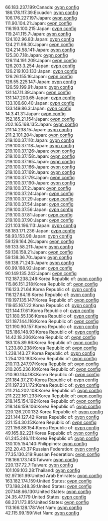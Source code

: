 66.183.237.199:Canada: [ovpn config](vpn/66_183_237_199.ovpn)  
186.178.117.39:Ecuador: [ovpn config](vpn/186_178_117_39.ovpn)  
106.176.227.197:Japan: [ovpn config](vpn/106_176_227_197.ovpn)  
111.90.104.21:Japan: [ovpn config](vpn/111_90_104_21.ovpn)  
116.193.100.215:Japan: [ovpn config](vpn/116_193_100_215.ovpn)  
119.241.115.7:Japan: [ovpn config](vpn/119_241_115_7.ovpn)  
124.102.96.83:Japan: [ovpn config](vpn/124_102_96_83.ovpn)  
124.211.98.30:Japan: [ovpn config](vpn/124_211_98_30.ovpn)  
124.214.58.141:Japan: [ovpn config](vpn/124_214_58_141.ovpn)  
125.30.7.18:Japan: [ovpn config](vpn/125_30_7_18.ovpn)  
126.114.191.209:Japan: [ovpn config](vpn/126_114_191_209.ovpn)  
126.203.3.254:Japan: [ovpn config](vpn/126_203_3_254.ovpn)  
126.219.103.133:Japan: [ovpn config](vpn/126_219_103_133.ovpn)  
126.26.155.16:Japan: [ovpn config](vpn/126_26_155_16.ovpn)  
126.55.225.147:Japan: [ovpn config](vpn/126_55_225_147.ovpn)  
126.59.199.91:Japan: [ovpn config](vpn/126_59_199_91.ovpn)  
131.147.11.39:Japan: [ovpn config](vpn/131_147_11_39.ovpn)  
131.147.203.65:Japan: [ovpn config](vpn/131_147_203_65.ovpn)  
133.106.60.40:Japan: [ovpn config](vpn/133_106_60_40.ovpn)  
133.149.86.3:Japan: [ovpn config](vpn/133_149_86_3.ovpn)  
14.3.41.31:Japan: [ovpn config](vpn/14_3_41_31.ovpn)  
152.165.21.154:Japan: [ovpn config](vpn/152_165_21_154.ovpn)  
202.165.168.135:Japan: [ovpn config](vpn/202_165_168_135.ovpn)  
211.14.238.15:Japan: [ovpn config](vpn/211_14_238_15.ovpn)  
211.2.101.204:Japan: [ovpn config](vpn/211_2_101_204.ovpn)  
219.100.37.110:Japan: [ovpn config](vpn/219_100_37_110.ovpn)  
219.100.37.118:Japan: [ovpn config](vpn/219_100_37_118.ovpn)  
219.100.37.126:Japan: [ovpn config](vpn/219_100_37_126.ovpn)  
219.100.37.158:Japan: [ovpn config](vpn/219_100_37_158.ovpn)  
219.100.37.165:Japan: [ovpn config](vpn/219_100_37_165.ovpn)  
219.100.37.166:Japan: [ovpn config](vpn/219_100_37_166.ovpn)  
219.100.37.169:Japan: [ovpn config](vpn/219_100_37_169.ovpn)  
219.100.37.179:Japan: [ovpn config](vpn/219_100_37_179.ovpn)  
219.100.37.190:Japan: [ovpn config](vpn/219_100_37_190.ovpn)  
219.100.37.2:Japan: [ovpn config](vpn/219_100_37_2.ovpn)  
219.100.37.24:Japan: [ovpn config](vpn/219_100_37_24.ovpn)  
219.100.37.29:Japan: [ovpn config](vpn/219_100_37_29.ovpn)  
219.100.37.54:Japan: [ovpn config](vpn/219_100_37_54.ovpn)  
219.100.37.56:Japan: [ovpn config](vpn/219_100_37_56.ovpn)  
219.100.37.81:Japan: [ovpn config](vpn/219_100_37_81.ovpn)  
219.100.37.90:Japan: [ovpn config](vpn/219_100_37_90.ovpn)  
221.103.196.113:Japan: [ovpn config](vpn/221_103_196_113.ovpn)  
58.183.171.236:Japan: [ovpn config](vpn/58_183_171_236.ovpn)  
58.93.153.96:Japan: [ovpn config](vpn/58_93_153_96.ovpn)  
59.129.164.26:Japan: [ovpn config](vpn/59_129_164_26.ovpn)  
59.133.58.211:Japan: [ovpn config](vpn/59_133_58_211.ovpn)  
59.136.158.21:Japan: [ovpn config](vpn/59_136_158_21.ovpn)  
59.138.36.70:Japan: [ovpn config](vpn/59_138_36_70.ovpn)  
59.138.71.243:Japan: [ovpn config](vpn/59_138_71_243.ovpn)  
60.99.168.92:Japan: [ovpn config](vpn/60_99_168_92.ovpn)  
90.149.135.242:Japan: [ovpn config](vpn/90_149_135_242.ovpn)  
112.187.238.248:Korea Republic of: [ovpn config](vpn/112_187_238_248.ovpn)  
115.86.151.218:Korea Republic of: [ovpn config](vpn/115_86_151_218.ovpn)  
116.123.21.64:Korea Republic of: [ovpn config](vpn/116_123_21_64.ovpn)  
116.127.64.16:Korea Republic of: [ovpn config](vpn/116_127_64_16.ovpn)  
119.197.135.147:Korea Republic of: [ovpn config](vpn/119_197_135_147.ovpn)  
119.65.167.22:Korea Republic of: [ovpn config](vpn/119_65_167_22.ovpn)  
121.144.17.61:Korea Republic of: [ovpn config](vpn/121_144_17_61.ovpn)  
121.180.55.136:Korea Republic of: [ovpn config](vpn/121_180_55_136.ovpn)  
121.187.144.116:Korea Republic of: [ovpn config](vpn/121_187_144_116.ovpn)  
121.190.90.157:Korea Republic of: [ovpn config](vpn/121_190_90_157.ovpn)  
125.186.148.93:Korea Republic of: [ovpn config](vpn/125_186_148_93.ovpn)  
14.42.18.206:Korea Republic of: [ovpn config](vpn/14_42_18_206.ovpn)  
183.105.89.66:Korea Republic of: [ovpn config](vpn/183_105_89_66.ovpn)  
1.233.80.238:Korea Republic of: [ovpn config](vpn/1_233_80_238.ovpn)  
1.238.143.27:Korea Republic of: [ovpn config](vpn/1_238_143_27.ovpn)  
1.254.120.183:Korea Republic of: [ovpn config](vpn/1_254_120_183.ovpn)  
210.113.247.97:Korea Republic of: [ovpn config](vpn/210_113_247_97.ovpn)  
210.205.236.10:Korea Republic of: [ovpn config](vpn/210_205_236_10.ovpn)  
210.90.134.183:Korea Republic of: [ovpn config](vpn/210_90_134_183.ovpn)  
211.184.37.210:Korea Republic of: [ovpn config](vpn/211_184_37_210.ovpn)  
211.197.231.172:Korea Republic of: [ovpn config](vpn/211_197_231_172.ovpn)  
211.214.202.108:Korea Republic of: [ovpn config](vpn/211_214_202_108.ovpn)  
211.222.161.233:Korea Republic of: [ovpn config](vpn/211_222_161_233.ovpn)  
218.145.154.192:Korea Republic of: [ovpn config](vpn/218_145_154_192.ovpn)  
218.146.159.106:Korea Republic of: [ovpn config](vpn/218_146_159_106.ovpn)  
220.126.200.132:Korea Republic of: [ovpn config](vpn/220_126_200_132.ovpn)  
221.144.127.42:Korea Republic of: [ovpn config](vpn/221_144_127_42.ovpn)  
221.154.30.15:Korea Republic of: [ovpn config](vpn/221_154_30_15.ovpn)  
221.156.88.154:Korea Republic of: [ovpn config](vpn/221_156_88_154.ovpn)  
49.165.82.221:Korea Republic of: [ovpn config](vpn/49_165_82_221.ovpn)  
61.245.246.111:Korea Republic of: [ovpn config](vpn/61_245_246_111.ovpn)  
130.105.154.140:Philippines: [ovpn config](vpn/130_105_154_140.ovpn)  
212.20.43.37:Russian Federation: [ovpn config](vpn/212_20_43_37.ovpn)  
77.35.130.219:Russian Federation: [ovpn config](vpn/77_35_130_219.ovpn)  
118.166.173.143:Taiwan: [ovpn config](vpn/118_166_173_143.ovpn)  
220.137.72.7:Taiwan: [ovpn config](vpn/220_137_72_7.ovpn)  
101.109.103.28:Thailand: [ovpn config](vpn/101_109_103_28.ovpn)  
92.97.161.99:United Arab Emirates: [ovpn config](vpn/92_97_161_99.ovpn)  
163.182.174.159:United States: [ovpn config](vpn/163_182_174_159.ovpn)  
173.198.248.39:United States: [ovpn config](vpn/173_198_248_39.ovpn)  
207.148.66.130:United States: [ovpn config](vpn/207_148_66_130.ovpn)  
24.35.47.179:United States: [ovpn config](vpn/24_35_47_179.ovpn)  
68.231.173.85:United States: [ovpn config](vpn/68_231_173_85.ovpn)  
113.166.128.178:Viet Nam: [ovpn config](vpn/113_166_128_178.ovpn)  
42.115.99.159:Viet Nam: [ovpn config](vpn/42_115_99_159.ovpn)  
